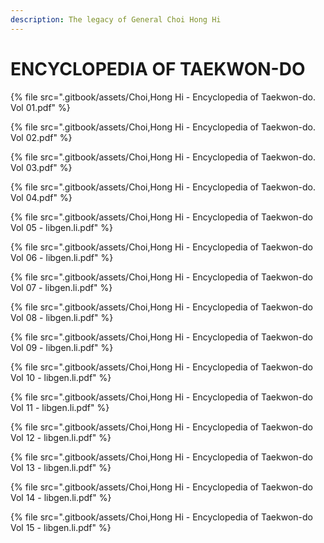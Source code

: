 ```yaml
---
description: The legacy of General Choi Hong Hi
---
```


# ENCYCLOPEDIA OF TAEKWON-DO

{% file src=".gitbook/assets/Choi,Hong Hi - Encyclopedia of Taekwon-do. Vol 01.pdf" %}

{% file src=".gitbook/assets/Choi,Hong Hi - Encyclopedia of Taekwon-do. Vol 02.pdf" %}

{% file src=".gitbook/assets/Choi,Hong Hi - Encyclopedia of Taekwon-do. Vol 03.pdf" %}

{% file src=".gitbook/assets/Choi,Hong Hi - Encyclopedia of Taekwon-do. Vol 04.pdf" %}

{% file src=".gitbook/assets/Choi,Hong Hi - Encyclopedia of Taekwon-do Vol 05 - libgen.li.pdf" %}

{% file src=".gitbook/assets/Choi,Hong Hi - Encyclopedia of Taekwon-do Vol 06 - libgen.li.pdf" %}

{% file src=".gitbook/assets/Choi,Hong Hi - Encyclopedia of Taekwon-do Vol 07 - libgen.li.pdf" %}

{% file src=".gitbook/assets/Choi,Hong Hi - Encyclopedia of Taekwon-do Vol 08 - libgen.li.pdf" %}

{% file src=".gitbook/assets/Choi,Hong Hi - Encyclopedia of Taekwon-do Vol 09 - libgen.li.pdf" %}

{% file src=".gitbook/assets/Choi,Hong Hi - Encyclopedia of Taekwon-do Vol 10 - libgen.li.pdf" %}

{% file src=".gitbook/assets/Choi,Hong Hi - Encyclopedia of Taekwon-do Vol 11 - libgen.li.pdf" %}

{% file src=".gitbook/assets/Choi,Hong Hi - Encyclopedia of Taekwon-do Vol 12 - libgen.li.pdf" %}

{% file src=".gitbook/assets/Choi,Hong Hi - Encyclopedia of Taekwon-do Vol 13 - libgen.li.pdf" %}

{% file src=".gitbook/assets/Choi,Hong Hi - Encyclopedia of Taekwon-do Vol 14 - libgen.li.pdf" %}

{% file src=".gitbook/assets/Choi,Hong Hi - Encyclopedia of Taekwon-do Vol 15 - libgen.li.pdf" %}
